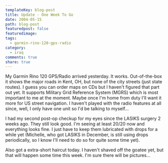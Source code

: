```yaml
---
templateKey: blog-post
title: Update - One Week To Go
date: 2004-05-15
path: blog-post
featuredpost: false
featuredimage:
tags:
  - garmin-rino-120-gps-radio
category:
  - iraq
comments: true
share: true
---
```


My Garmin Rino 120 GPS/Radio arrived yesterday. It works. Out-of-the-box it shows the major roads in Kent, OH, but none of the city streets (just state routes). I guess you can order maps on CDs but I haven't figured that part out yet. It supports Military Grid Reference System (MGRS) which is most important to me at the moment. Maybe once I'm home from duty I'll want it more for US street navigation. I haven't played with the radio features at all since, well, I only have one unit so I'd be talking to myself...

I had my second post-op checkup for my eyes since the LASIKS surgery 2 weeks ago. They still look good. I'm seeing at least 20/20 now and everything looks fine. I just have to keep them lubricated with drops for a while yet (Michelle, who got LASIKS in December, is still using drops periodically, so I know I'll need to do so for quite some time yet).

Also got a extra-short haircut today. I haven't shaved off the goatee yet, but that will happen some time this week. I'm sure there will be pictures...
